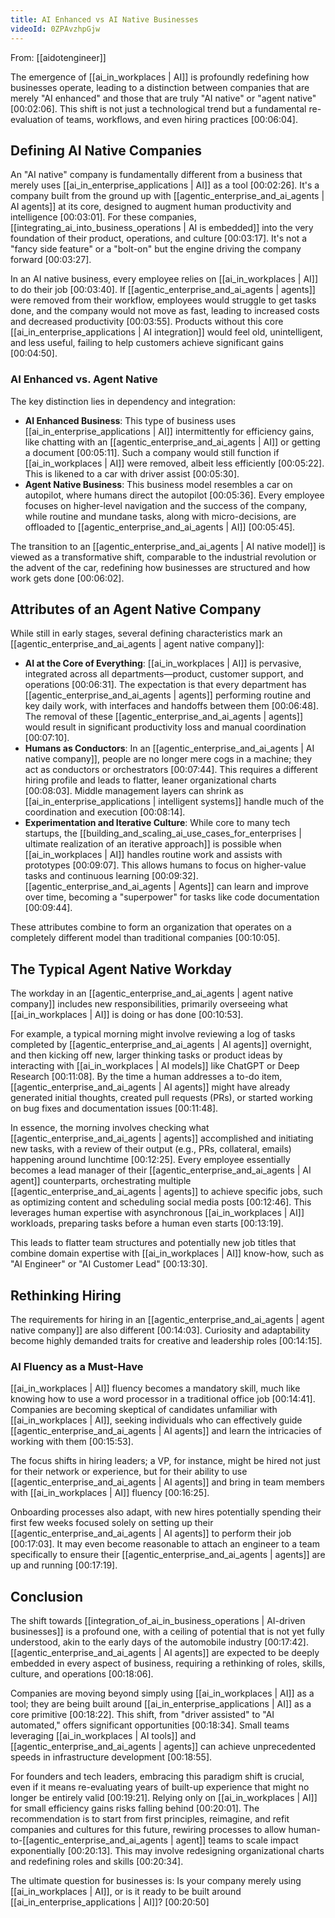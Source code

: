 ```yaml
---
title: AI Enhanced vs AI Native Businesses
videoId: 0ZPAvzhpGjw
---
```


From: [[aidotengineer]] <br/> 

The emergence of [[ai_in_workplaces | AI]] is profoundly redefining how businesses operate, leading to a distinction between companies that are merely "AI enhanced" and those that are truly "AI native" or "agent native" <a class="yt-timestamp" data-t="00:02:06">[00:02:06]</a>. This shift is not just a technological trend but a fundamental re-evaluation of teams, workflows, and even hiring practices <a class="yt-timestamp" data-t="00:06:04">[00:06:04]</a>.

## Defining AI Native Companies

An "AI native" company is fundamentally different from a business that merely uses [[ai_in_enterprise_applications | AI]] as a tool <a class="yt-timestamp" data-t="00:02:26">[00:02:26]</a>. It's a company built from the ground up with [[agentic_enterprise_and_ai_agents | AI agents]] at its core, designed to augment human productivity and intelligence <a class="yt-timestamp" data-t="00:03:01">[00:03:01]</a>. For these companies, [[integrating_ai_into_business_operations | AI is embedded]] into the very foundation of their product, operations, and culture <a class="yt-timestamp" data-t="00:03:17">[00:03:17]</a>. It's not a "fancy side feature" or a "bolt-on" but the engine driving the company forward <a class="yt-timestamp" data-t="00:03:27">[00:03:27]</a>.

In an AI native business, every employee relies on [[ai_in_workplaces | AI]] to do their job <a class="yt-timestamp" data-t="00:03:40">[00:03:40]</a>. If [[agentic_enterprise_and_ai_agents | agents]] were removed from their workflow, employees would struggle to get tasks done, and the company would not move as fast, leading to increased costs and decreased productivity <a class="yt-timestamp" data-t="00:03:55">[00:03:55]</a>. Products without this core [[ai_in_enterprise_applications | AI integration]] would feel old, unintelligent, and less useful, failing to help customers achieve significant gains <a class="yt-timestamp" data-t="00:04:50">[00:04:50]</a>.

### AI Enhanced vs. Agent Native

The key distinction lies in dependency and integration:

*   **AI Enhanced Business**: This type of business uses [[ai_in_enterprise_applications | AI]] intermittently for efficiency gains, like chatting with an [[agentic_enterprise_and_ai_agents | AI]] or getting a document <a class="yt-timestamp" data-t="00:05:11">[00:05:11]</a>. Such a company would still function if [[ai_in_workplaces | AI]] were removed, albeit less efficiently <a class="yt-timestamp" data-t="00:05:22">[00:05:22]</a>. This is likened to a car with driver assist <a class="yt-timestamp" data-t="00:05:30">[00:05:30]</a>.
*   **Agent Native Business**: This business model resembles a car on autopilot, where humans direct the autopilot <a class="yt-timestamp" data-t="00:05:36">[00:05:36]</a>. Every employee focuses on higher-level navigation and the success of the company, while routine and mundane tasks, along with micro-decisions, are offloaded to [[agentic_enterprise_and_ai_agents | AI]] <a class="yt-timestamp" data-t="00:05:45">[00:05:45]</a>.

The transition to an [[agentic_enterprise_and_ai_agents | AI native model]] is viewed as a transformative shift, comparable to the industrial revolution or the advent of the car, redefining how businesses are structured and how work gets done <a class="yt-timestamp" data-t="00:06:02">[00:06:02]</a>.

## Attributes of an Agent Native Company

While still in early stages, several defining characteristics mark an [[agentic_enterprise_and_ai_agents | agent native company]]:

*   **AI at the Core of Everything**: [[ai_in_workplaces | AI]] is pervasive, integrated across all departments—product, customer support, and operations <a class="yt-timestamp" data-t="00:06:31">[00:06:31]</a>. The expectation is that every department has [[agentic_enterprise_and_ai_agents | agents]] performing routine and key daily work, with interfaces and handoffs between them <a class="yt-timestamp" data-t="00:06:48">[00:06:48]</a>. The removal of these [[agentic_enterprise_and_ai_agents | agents]] would result in significant productivity loss and manual coordination <a class="yt-timestamp" data-t="00:07:10">[00:07:10]</a>.
*   **Humans as Conductors**: In an [[agentic_enterprise_and_ai_agents | AI native company]], people are no longer mere cogs in a machine; they act as conductors or orchestrators <a class="yt-timestamp" data-t="00:07:44">[00:07:44]</a>. This requires a different hiring profile and leads to flatter, leaner organizational charts <a class="yt-timestamp" data-t="00:08:03">[00:08:03]</a>. Middle management layers can shrink as [[ai_in_enterprise_applications | intelligent systems]] handle much of the coordination and execution <a class="yt-timestamp" data-t="00:08:14">[00:08:14]</a>.
*   **Experimentation and Iterative Culture**: While core to many tech startups, the [[building_and_scaling_ai_use_cases_for_enterprises | ultimate realization of an iterative approach]] is possible when [[ai_in_workplaces | AI]] handles routine work and assists with prototypes <a class="yt-timestamp" data-t="00:09:07">[00:09:07]</a>. This allows humans to focus on higher-value tasks and continuous learning <a class="yt-timestamp" data-t="00:09:32">[00:09:32]</a>. [[agentic_enterprise_and_ai_agents | Agents]] can learn and improve over time, becoming a "superpower" for tasks like code documentation <a class="yt-timestamp" data-t="00:09:44">[00:09:44]</a>.

These attributes combine to form an organization that operates on a completely different model than traditional companies <a class="yt-timestamp" data-t="00:10:05">[00:10:05]</a>.

## The Typical Agent Native Workday

The workday in an [[agentic_enterprise_and_ai_agents | agent native company]] includes new responsibilities, primarily overseeing what [[ai_in_workplaces | AI]] is doing or has done <a class="yt-timestamp" data-t="00:10:53">[00:10:53]</a>.

For example, a typical morning might involve reviewing a log of tasks completed by [[agentic_enterprise_and_ai_agents | AI agents]] overnight, and then kicking off new, larger thinking tasks or product ideas by interacting with [[ai_in_workplaces | AI models]] like ChatGPT or Deep Research <a class="yt-timestamp" data-t="00:11:08">[00:11:08]</a>. By the time a human addresses a to-do item, [[agentic_enterprise_and_ai_agents | AI agents]] might have already generated initial thoughts, created pull requests (PRs), or started working on bug fixes and documentation issues <a class="yt-timestamp" data-t="00:11:48">[00:11:48]</a>.

In essence, the morning involves checking what [[agentic_enterprise_and_ai_agents | agents]] accomplished and initiating new tasks, with a review of their output (e.g., PRs, collateral, emails) happening around lunchtime <a class="yt-timestamp" data-t="00:12:25">[00:12:25]</a>. Every employee essentially becomes a lead manager of their [[agentic_enterprise_and_ai_agents | AI agent]] counterparts, orchestrating multiple [[agentic_enterprise_and_ai_agents | agents]] to achieve specific jobs, such as optimizing content and scheduling social media posts <a class="yt-timestamp" data-t="00:12:46">[00:12:46]</a>. This leverages human expertise with asynchronous [[ai_in_workplaces | AI]] workloads, preparing tasks before a human even starts <a class="yt-timestamp" data-t="00:13:19">[00:13:19]</a>.

This leads to flatter team structures and potentially new job titles that combine domain expertise with [[ai_in_workplaces | AI]] know-how, such as "AI Engineer" or "AI Customer Lead" <a class="yt-timestamp" data-t="00:13:30">[00:13:30]</a>.

## Rethinking Hiring

The requirements for hiring in an [[agentic_enterprise_and_ai_agents | agent native company]] are also different <a class="yt-timestamp" data-t="00:14:03">[00:14:03]</a>. Curiosity and adaptability become highly demanded traits for creative and leadership roles <a class="yt-timestamp" data-t="00:14:15">[00:14:15]</a>.

### AI Fluency as a Must-Have
[[ai_in_workplaces | AI]] fluency becomes a mandatory skill, much like knowing how to use a word processor in a traditional office job <a class="yt-timestamp" data-t="00:14:41">[00:14:41]</a>. Companies are becoming skeptical of candidates unfamiliar with [[ai_in_workplaces | AI]], seeking individuals who can effectively guide [[agentic_enterprise_and_ai_agents | AI agents]] and learn the intricacies of working with them <a class="yt-timestamp" data-t="00:15:53">[00:15:53]</a>.

The focus shifts in hiring leaders; a VP, for instance, might be hired not just for their network or experience, but for their ability to use [[agentic_enterprise_and_ai_agents | AI agents]] and bring in team members with [[ai_in_workplaces | AI]] fluency <a class="yt-timestamp" data-t="00:16:25">[00:16:25]</a>.

Onboarding processes also adapt, with new hires potentially spending their first few weeks focused solely on setting up their [[agentic_enterprise_and_ai_agents | AI agents]] to perform their job <a class="yt-timestamp" data-t="00:17:03">[00:17:03]</a>. It may even become reasonable to attach an engineer to a team specifically to ensure their [[agentic_enterprise_and_ai_agents | agents]] are up and running <a class="yt-timestamp" data-t="00:17:19">[00:17:19]</a>.

## Conclusion

The shift towards [[integration_of_ai_in_business_operations | AI-driven businesses]] is a profound one, with a ceiling of potential that is not yet fully understood, akin to the early days of the automobile industry <a class="yt-timestamp" data-t="00:17:42">[00:17:42]</a>. [[agentic_enterprise_and_ai_agents | AI agents]] are expected to be deeply embedded in every aspect of business, requiring a rethinking of roles, skills, culture, and operations <a class="yt-timestamp" data-t="00:18:06">[00:18:06]</a>.

Companies are moving beyond simply using [[ai_in_workplaces | AI]] as a tool; they are being built around [[ai_in_enterprise_applications | AI]] as a core primitive <a class="yt-timestamp" data-t="00:18:22">[00:18:22]</a>. This shift, from "driver assisted" to "AI automated," offers significant opportunities <a class="yt-timestamp" data-t="00:18:34">[00:18:34]</a>. Small teams leveraging [[ai_in_workplaces | AI tools]] and [[agentic_enterprise_and_ai_agents | agents]] can achieve unprecedented speeds in infrastructure development <a class="yt-timestamp" data-t="00:18:55">[00:18:55]</a>.

For founders and tech leaders, embracing this paradigm shift is crucial, even if it means re-evaluating years of built-up experience that might no longer be entirely valid <a class="yt-timestamp" data-t="00:19:21">[00:19:21]</a>. Relying only on [[ai_in_workplaces | AI]] for small efficiency gains risks falling behind <a class="yt-timestamp" data-t="00:20:01">[00:20:01]</a>. The recommendation is to start from first principles, reimagine, and refit companies and cultures for this future, rewiring processes to allow human-to-[[agentic_enterprise_and_ai_agents | agent]] teams to scale impact exponentially <a class="yt-timestamp" data-t="00:20:13">[00:20:13]</a>. This may involve redesigning organizational charts and redefining roles and skills <a class="yt-timestamp" data-t="00:20:34">[00:20:34]</a>.

The ultimate question for businesses is: Is your company merely using [[ai_in_workplaces | AI]], or is it ready to be built around [[ai_in_enterprise_applications | AI]]? <a class="yt-timestamp" data-t="00:20:50">[00:20:50]</a>
